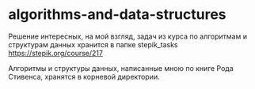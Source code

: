 # algorithms-and-data-structures
Решение интересных, на мой взгляд, задач из курса по алгоритмам и структурам данных хранится в папке stepik_tasks
https://stepik.org/course/217

Алгоритмы и структуры данных, написанные мною по книге Рода Стивенса, хранятся в корневой директории.